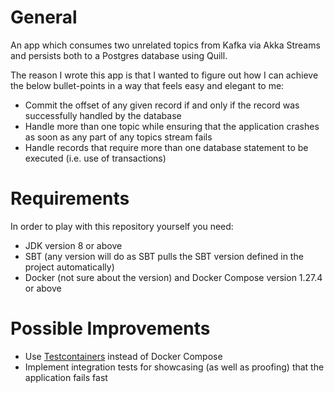 # General

An app which consumes two unrelated topics from Kafka via Akka Streams and persists both to a Postgres database using Quill.

The reason I wrote this app is that I wanted to figure out how I can achieve the below bullet-points in a way that feels easy and elegant to me:

- Commit the offset of any given record if and only if the record was successfully handled by the database
- Handle more than one topic while ensuring that the application crashes as soon as any part of any topics stream fails
- Handle records that require more than one database statement to be executed (i.e. use of transactions)

# Requirements

In order to play with this repository yourself you need:

- JDK version 8 or above
- SBT (any version will do as SBT pulls the SBT version defined in the project automatically)
- Docker (not sure about the version) and Docker Compose version 1.27.4 or above

# Possible Improvements

- Use [Testcontainers](https://www.testcontainers.org/) instead of Docker Compose
- Implement integration tests for showcasing (as well as proofing) that the application fails fast
